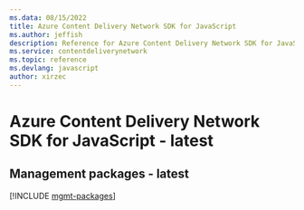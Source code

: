 ```yaml
---
ms.data: 08/15/2022
title: Azure Content Delivery Network SDK for JavaScript
ms.author: jeffish
description: Reference for Azure Content Delivery Network SDK for JavaScript
ms.service: contentdeliverynetwork
ms.topic: reference
ms.devlang: javascript
author: xirzec
---
```

# Azure Content Delivery Network SDK for JavaScript - latest

## Management packages - latest
[!INCLUDE [mgmt-packages](content-delivery-network-mgmt-index.md)]
